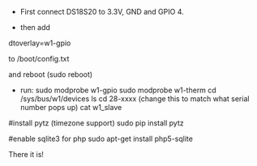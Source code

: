 * First connect DS18S20 to 3.3V, GND and GPIO 4.

* then add

dtoverlay=w1-gpio

to /boot/config.txt

and reboot (sudo reboot)

* run:
sudo modprobe w1-gpio
sudo modprobe w1-therm
cd /sys/bus/w1/devices
ls
cd 28-xxxx (change this to match what serial number pops up)
cat w1_slave

#install pytz (timezone support)
sudo pip install pytz

#enable sqlite3 for php
sudo apt-get install php5-sqlite

There it is!

